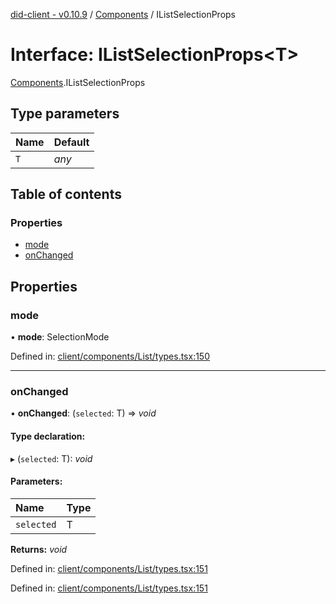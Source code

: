 [did-client - v0.10.9](../README.md) / [Components](../modules/components.md) / IListSelectionProps

# Interface: IListSelectionProps<T\>

[Components](../modules/components.md).IListSelectionProps

## Type parameters

Name | Default |
:------ | :------ |
`T` | *any* |

## Table of contents

### Properties

- [mode](components.ilistselectionprops.md#mode)
- [onChanged](components.ilistselectionprops.md#onchanged)

## Properties

### mode

• **mode**: SelectionMode

Defined in: [client/components/List/types.tsx:150](https://github.com/Puzzlepart/did/blob/dev/client/components/List/types.tsx#L150)

___

### onChanged

• **onChanged**: (`selected`: T) => *void*

#### Type declaration:

▸ (`selected`: T): *void*

#### Parameters:

Name | Type |
:------ | :------ |
`selected` | T |

**Returns:** *void*

Defined in: [client/components/List/types.tsx:151](https://github.com/Puzzlepart/did/blob/dev/client/components/List/types.tsx#L151)

Defined in: [client/components/List/types.tsx:151](https://github.com/Puzzlepart/did/blob/dev/client/components/List/types.tsx#L151)
